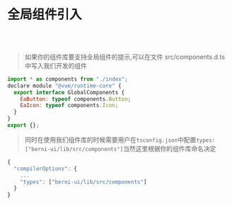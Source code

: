 # 全局组件引入

<br />
<br />

> 如果你的组件库要支持全局组件的提示,可以在文件 src/components.d.ts 中写入我们开发的组件

```js
import * as components from "./index";
declare module "@vue/runtime-core" {
  export interface GlobalComponents {
    EaButton: typeof components.Button;
    EaIcon: typeof components.Icon;
  }
}
export {};

```

> 同时在使用我们组件库的时候需要用户在`tsconfig.json`中配置`types:["berni-ui/lib/src/components"]`当然这里根据你的组件库命名决定

```js
{
  "compilerOptions": {
    ...
    "types": ["berni-ui/lib/src/components"]
  }
}
```
